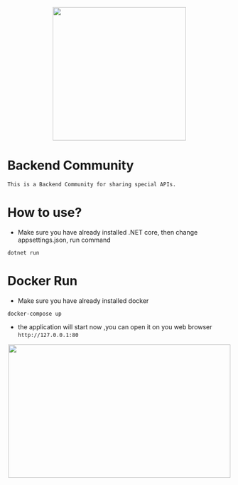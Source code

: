 <p align="center">
 <img width="300" height="300" src="https://i.ibb.co/ZdctR5s/0cb79937-78bc-41e0-8dd7-9b0d8631610f-200x200.png">
</p>

# Backend Community
    This is a Backend Community for sharing special APIs.
    
# How to use?
   * Make sure you have already installed .NET core, then change appsettings.json, run command
    
    dotnet run
    
# Docker Run
   * Make sure you have already installed docker   
    
    docker-compose up
    
   * the application will start now ,you can open it on you web browser   
        `http://127.0.0.1:80`
        
<p align="center">
 <img width=500" height="300" src="https://i.ibb.co/hH1BPTG/dockerSS.png">
</p>
